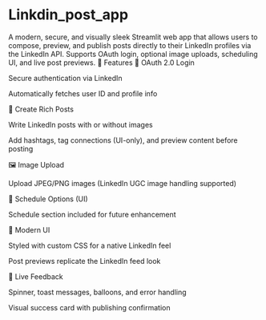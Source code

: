 # Linkdin_post_app
A modern, secure, and visually sleek Streamlit web app that allows users to compose, preview, and publish posts directly to their LinkedIn profiles via the LinkedIn API. Supports OAuth login, optional image uploads, scheduling UI, and live post previews.
🚀 Features
🔐 OAuth 2.0 Login

Secure authentication via LinkedIn

Automatically fetches user ID and profile info

📝 Create Rich Posts

Write LinkedIn posts with or without images

Add hashtags, tag connections (UI-only), and preview content before posting

🖼 Image Upload

Upload JPEG/PNG images (LinkedIn UGC image handling supported)

📆 Schedule Options (UI)

Schedule section included for future enhancement

🎨 Modern UI

Styled with custom CSS for a native LinkedIn feel

Post previews replicate the LinkedIn feed look

📢 Live Feedback

Spinner, toast messages, balloons, and error handling

Visual success card with publishing confirmation
